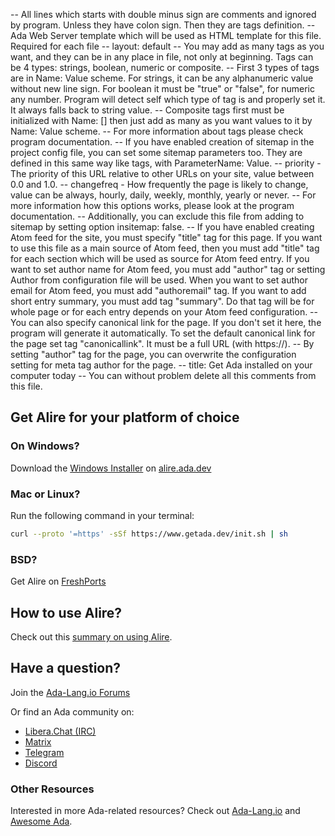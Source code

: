 -- All lines which starts with double minus sign are comments and ignored by program. Unless they have colon sign. Then they are tags definition.
-- Ada Web Server template which will be used as HTML template for this file. Required for each file
-- layout: default
-- You may add as many tags as you want, and they can be in any place in file, not only at beginning. Tags can be 4 types: strings, boolean, numeric or composite.
-- First 3 types of tags are in Name: Value scheme. For strings, it can be any alphanumeric value without new line sign. For boolean it must be "true" or "false", for numeric any number. Program will detect self which type of tag is and properly set it. It always falls back to string value.
-- Composite tags first must be initialized with Name: [] then just add as many as you want values to it by Name: Value scheme.
-- For more information about tags please check program documentation.
-- If you have enabled creation of sitemap in the project config file, you can set some sitemap parameters too. They are defined in this same way like tags, with ParameterName: Value.
-- priority - The priority of this URL relative to other URLs on your site, value between 0.0 and 1.0.
-- changefreq - How frequently the page is likely to change, value can be always, hourly, daily, weekly, monthly, yearly or never.
-- For more information how this options works, please look at the program documentation.
-- Additionally, you can exclude this file from adding to sitemap by setting option insitemap: false.
-- If you have enabled creating Atom feed for the site, you must specify "title" tag for this page. If you want to use this file as a main source of Atom feed, then you must add "title" tag for each section which will be used as source for Atom feed entry. If you want to set author name for Atom feed, you must add "author" tag or setting Author from configuration file will be used. When you want to set author email for Atom feed, you must add "authoremail" tag. If you want to add short entry summary, you must add tag "summary". Do that tag will be for whole page or for each entry depends on your Atom feed configuration.
-- You can also specify canonical link for the page. If you don't set it here, the program will generate it automatically. To set the default canonical link for the page set tag "canonicallink". It must be a full URL (with https://).
-- By setting "author" tag for the page, you can overwrite the configuration setting for meta tag author for the page.
-- title: Get Ada installed on your computer today
-- You can without problem delete all this comments from this file.

## Get Alire for your platform of choice

### On Windows?
Download the [Windows Installer](https://github.com/alire-project/alire/releases/download/v2.0.0/alr-2.0.0-installer-x86_64-windows.exe) on [alire.ada.dev](https://alire.ada.dev/)

### Mac or Linux?
Run the following command in your terminal:
```sh
curl --proto '=https' -sSf https://www.getada.dev/init.sh | sh
```

### BSD?
Get Alire on [FreshPorts](https://www.freshports.org/devel/alire/)

## How to use Alire?
Check out this [summary on using Alire](how-to-use-alire.html).

## Have a question?

Join the [Ada-Lang.io Forums](https://forum.ada-lang.io/)

Or find an Ada community on:
- [Libera.Chat (IRC)](https://kiwiirc.com/nextclient/irc.libera.chat/?nick=Adaer|?#Ada)
- [Matrix](https://gitter.im/ada-lang/Lobby/)
- [Telegram](https://t.me/ada_lang)
- [Discord](https://discord.gg/edM2czVKN4)

### Other Resources

Interested in more Ada-related resources? Check out [Ada-Lang.io](https://ada-lang.io) and [Awesome Ada](https://github.com/ohenley/awesome-ada).
